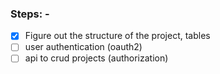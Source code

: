 ### Steps: -

- [x] Figure out the structure of the project, tables
- [ ] user authentication (oauth2)
- [ ] api to crud projects (authorization)